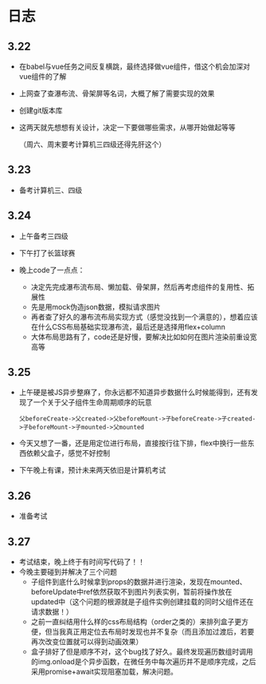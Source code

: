 # 日志

## 3.22

* 在babel与vue任务之间反复横跳，最终选择做vue组件，借这个机会加深对vue组件的了解

* 上网查了查瀑布流、骨架屏等名词，大概了解了需要实现的效果

* 创建git版本库

* 这两天就先想想有关设计，决定一下要做哪些需求，从哪开始做起等等

  （周六、周末要考计算机三四级还得先肝这个）

## 3.23

* 备考计算机三、四级

## 3.24

* 上午备考三四级
* 下午打了长篮球赛
* 晚上code了一点点：

  * 决定先完成瀑布流布局、懒加载、骨架屏，然后再考虑组件的复用性、拓展性
  * 先是用mock伪造json数据，模拟请求图片
  * 再者查了好久的瀑布流布局实现方式（感觉没找到一个满意的），想着应该在什么CSS布局基础实现瀑布流，最后还是选择用flex+column
  * 大体布局思路有了，code还是好慢，要解决比如如何在图片渲染前重设宽高等


## 3.25

* 上午硬是被JS异步整麻了，你永远都不知道异步数据什么时候能得到，还有发现了一个关于父子组件生命周期顺序的玩意

  ```
  父beforeCreate->父created->父beforeMount->子beforeCreate->子created->子beforeMount->子mounted->父mounted
  ```

* 今天又想了一番，还是用定位进行布局，直接按行往下排，flex中换行一些东西依赖父盒子，感觉不好控制

* 下午晚上有课，预计未来两天依旧是计算机考试

## 3.26

* 准备考试

## 3.27

* 考试结束，晚上终于有时间写代码了！！
* 今晚主要碰到并解决了三个问题
  * 子组件到底什么时候拿到props的数据并进行渲染，发现在mounted、beforeUpdate中ref依然获取不到图片列表实例，暂前将操作放在updated中（这个问题的根源就是子组件实例创建挂载的同时父组件还在请求数据！）
  * 之前一直纠结用什么样的css布局结构（order之类的）来排列盒子更方便，但当我真正用定位去布局时发现也并不复杂（而且添加过渡后，若要再次改变位置就可以得到动画效果）
  * 盒子排好了但是顺序不对，这个bug找了好久。最终发现遍历数组时调用的img.onload是个异步函数，在微任务中每次遍历并不是顺序完成，之后采用promise+await实现阻塞加载，解决问题。

